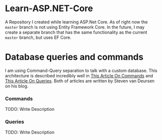 # Learn-ASP.NET-Core
A Repository I created while learning ASP.Net Core. As of right now the `master` branch is not using Entity Framework Core. In the future, I may create a separate branch that has the same functionality as the current `master` branch, but uses EF Core.

Database queries and commands	
===	
I am using Command-Query separation to talk with a custom database. This architecture is described incredibly well in [This Article On Commands](https://blogs.cuttingedge.it/steven/posts/2011/meanwhile-on-the-command-side-of-my-architecture/) and [This Article On Queries](https://blogs.cuttingedge.it/steven/posts/2011/meanwhile-on-the-query-side-of-my-architecture/). Both of articles are written by Steven van Deursen on his blog.	

 ### Commands	
TODO: Write Description	
### Queries	
TODO: Write Description
